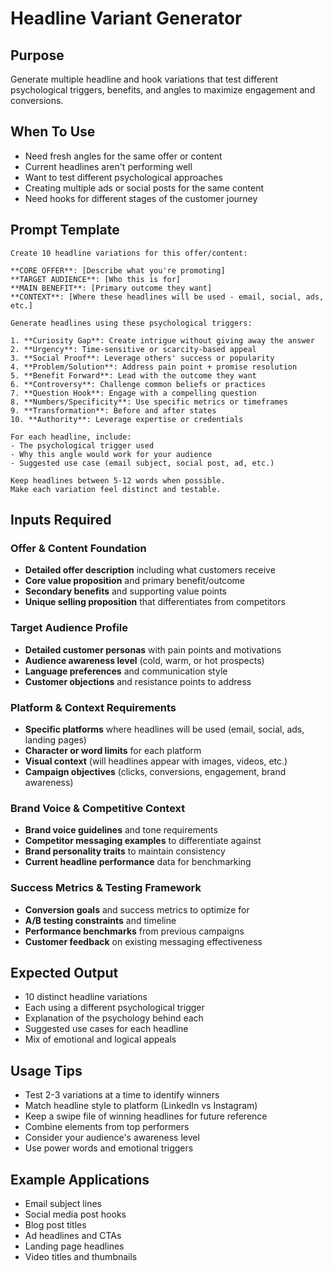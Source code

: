 # Headline Variant Generator

## Purpose
Generate multiple headline and hook variations that test different psychological triggers, benefits, and angles to maximize engagement and conversions.

## When To Use
- Need fresh angles for the same offer or content
- Current headlines aren't performing well
- Want to test different psychological approaches
- Creating multiple ads or social posts for the same content
- Need hooks for different stages of the customer journey

## Prompt Template

```
Create 10 headline variations for this offer/content:

**CORE OFFER**: [Describe what you're promoting]
**TARGET AUDIENCE**: [Who this is for]
**MAIN BENEFIT**: [Primary outcome they want]
**CONTEXT**: [Where these headlines will be used - email, social, ads, etc.]

Generate headlines using these psychological triggers:

1. **Curiosity Gap**: Create intrigue without giving away the answer
2. **Urgency**: Time-sensitive or scarcity-based appeal
3. **Social Proof**: Leverage others' success or popularity
4. **Problem/Solution**: Address pain point + promise resolution
5. **Benefit Forward**: Lead with the outcome they want
6. **Controversy**: Challenge common beliefs or practices
7. **Question Hook**: Engage with a compelling question
8. **Numbers/Specificity**: Use specific metrics or timeframes
9. **Transformation**: Before and after states
10. **Authority**: Leverage expertise or credentials

For each headline, include:
- The psychological trigger used
- Why this angle would work for your audience
- Suggested use case (email subject, social post, ad, etc.)

Keep headlines between 5-12 words when possible.
Make each variation feel distinct and testable.
```

## Inputs Required

### Offer & Content Foundation
- **Detailed offer description** including what customers receive
- **Core value proposition** and primary benefit/outcome
- **Secondary benefits** and supporting value points
- **Unique selling proposition** that differentiates from competitors

### Target Audience Profile
- **Detailed customer personas** with pain points and motivations
- **Audience awareness level** (cold, warm, or hot prospects)
- **Language preferences** and communication style
- **Customer objections** and resistance points to address

### Platform & Context Requirements
- **Specific platforms** where headlines will be used (email, social, ads, landing pages)
- **Character or word limits** for each platform
- **Visual context** (will headlines appear with images, videos, etc.)
- **Campaign objectives** (clicks, conversions, engagement, brand awareness)

### Brand Voice & Competitive Context
- **Brand voice guidelines** and tone requirements
- **Competitor messaging examples** to differentiate against
- **Brand personality traits** to maintain consistency
- **Current headline performance** data for benchmarking

### Success Metrics & Testing Framework
- **Conversion goals** and success metrics to optimize for
- **A/B testing constraints** and timeline
- **Performance benchmarks** from previous campaigns
- **Customer feedback** on existing messaging effectiveness

## Expected Output
- 10 distinct headline variations
- Each using a different psychological trigger
- Explanation of the psychology behind each
- Suggested use cases for each headline
- Mix of emotional and logical appeals

## Usage Tips
- Test 2-3 variations at a time to identify winners
- Match headline style to platform (LinkedIn vs Instagram)
- Keep a swipe file of winning headlines for future reference
- Combine elements from top performers
- Consider your audience's awareness level
- Use power words and emotional triggers

## Example Applications
- Email subject lines
- Social media post hooks
- Blog post titles
- Ad headlines and CTAs
- Landing page headlines
- Video titles and thumbnails